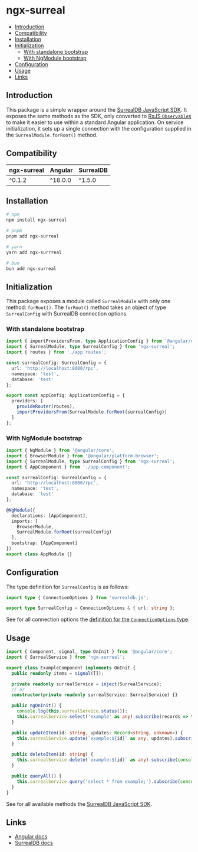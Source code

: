 # ngx-surreal

- [Introduction](#introduction)
- [Compatibility](#compatibility)
- [Installation](#installation)
- [Initialization](#initialization)
  - [With standalone bootstrap](#with-standalone-bootstrap)
  - [With NgModule bootstrap](#with-ngmodule-bootstrap)
- [Configuration](#configuration)
- [Usage](#usage)
- [Links](#links)

## Introduction

This package is a simple wrapper around the [SurrealDB JavaScript SDK](https://www.npmjs.com/package/surrealdb.js). It exposes the same methods as the SDK, only converted to [RxJS `Observable`s](https://rxjs.dev/guide/observable) to make it easier to use within a standard Angular application.
On service initialization, it sets up a single connection with the configuration supplied in the `SurrealModule.forRoot()` method.

## Compatibility

|ngx-surreal|Angular|SurrealDB   |
|-----------|-------|------------|
|^0.1.2     |^18.0.0|^1.5.0      |

## Installation

```sh
# npm
npm install ngx-surreal

# pnpm
pnpm add ngx-surreal

# yarn
yarn add ngx-surrreal

# bun
bun add ngx-surreal
```

## Initialization

This package exposes a module called `SurrealModule` with only one method: `forRoot()`. The `forRoot()` method takes an object of type `SurrealConfig` with SurrealDB connection options.

### With standalone bootstrap

```ts
import { importProvidersFrom, type ApplicationConfig } from '@angular/core';
import { SurrealModule, type SurrealConfig } from 'ngx-surreal';
import { routes } from './app.routes';

const surrealConfig: SurrealConfig = {
  url: 'http://localhost:8000/rpc',
  namespace: 'test',
  database: 'test'
};

export const appConfig: ApplicationConfig = {
  providers: [
    provideRouter(routes),
    importProvidersFrom(SurrealModule.forRoot(surrealConfig))
  ]
};
```

### With NgModule bootstrap

```ts
import { NgModule } from '@angular/core';
import { BrowserModule } from '@angular/platform-browser';
import { SurrealModule, type SurrealConfig } from 'ngx-surreal';
import { AppComponent } from './app.component';

const surrealConfig: SurrealConfig = {
  url: 'http://localhost:8000/rpc',
  namespace: 'test',
  database: 'test'
};

@NgModule({
  declarations: [AppComponent],
  imports: [
    BrowserModule,
    SurrealModule.forRoot(surrealConfig)
  ],
  bootstrap: [AppComponent]
})
export class AppModule {}
```

## Configuration

The type definition for `SurrealConfig` is as follows:

```ts
import type { ConnectionOptions } from 'surrealdb.js';

export type SurrealConfig = ConnectionOptions & { url: string };
```

See for all connection options the [definition for the `ConnectionOptions` type](https://github.com/surrealdb/surrealdb.js/blob/main/src/types.ts#L195).

## Usage

```ts
import { Component, signal, type OnInit } from '@angular/core';
import { SurrealService } from 'ngx-surreal';

export class ExampleComponent implements OnInit {
  public readonly items = signal([]);

  private readonly surrealService = inject(SurrealService);
  // or
  constructor(private readonly surrealService: SurrealService) {}

  public ngOnInit() {
    console.log(this.surrealService.status());
    this.surrealService.select('example' as any).subscribe(records => this.items.set(records));
  }

  public updateItem(id: string, updates: Record<string, unknown>) {
    this.surrealService.update(`example:${id}` as any, updates).subscribe(console.dir);
  }

  public deleteItem(id: string) {
    this.surrealService.delete(`example:${id}` as any).subscribe(console.dir);
  }

  public queryAll() {
    this.surrealService.query('select * from example;').subscribe(console.dir);
  }
}
```

See for all available methods the [SurrealDB JavaScript SDK](https://surrealdb.com/docs/sdk/javascript/setup#sdk-methods).

## Links

- [Angular docs](https://angular.dev/overview)
- [SurrealDB docs](https://surrealdb.com/docs/surrealdb/)
